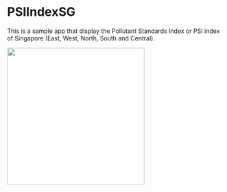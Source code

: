 # PSIIndexSG
This is a sample app that display the Pollutant Standards Index or PSI index of Singapore (East, West, North, South and Central).


<img src="https://github.com/dnavarez/PSIIndexSG/blob/master/gif.gif" width="320">


